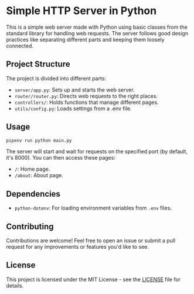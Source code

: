 # Simple HTTP Server in Python

This is a simple web server made with Python using basic classes from the standard library for handling web requests. The server follows good design practices like separating different parts and keeping them loosely connected.

## Project Structure

The project is divided into different parts:

- `server/app.py`: Sets up and starts the web server.
- `router/router.py`: Directs web requests to the right places.
- `controllers/`: Holds functions that manage different pages.
- `utils/config.py`: Loads settings from a .env file.

## Usage
```bash
pipenv run python main.py
```

The server will start and wait for requests on the specified port (by default, it's 8000). You can then access these pages:


- `/`: Home page.
- `/about`: About page.

## Dependencies

- `python-dotenv`: For loading environment variables from `.env` files.

## Contributing

Contributions are welcome! Feel free to open an issue or submit a pull request for any improvements or features you'd like to see.

## License

This project is licensed under the MIT License - see the [LICENSE](LICENSE) file for details.
